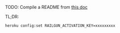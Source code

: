 TODO: Compile a README from [this doc](http://take.ms/MYO8b)

TL;DR:
```
heroku config:set RAILGUN_ACTIVATION_KEY=xxxxxxxxx
```
